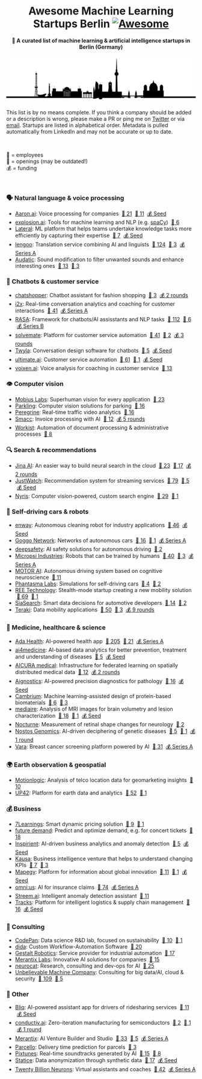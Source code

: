 <h1 align="center">
  Awesome Machine Learning Startups Berlin <a href="https://awesome.re"><img src="https://awesome.re/badge-flat.svg" alt="Awesome"></a></h1>
</h1>

<p align="center">
  <strong>🤖 A curated list of machine learning & artificial intelligence startups in Berlin (Germany)</strong>
</p>

<p align="center">
  <img src="berlin.png" alt="Berlin">
</p>

This list is by no means complete. If you think a company should be added or a description is wrong, please make a PR or ping me on [Twitter](https://twitter.com/jrieke) or via [email](johannes.rieke@gmail.com). Startups are listed in alphabetical order. Metadata is pulled automatically from LinkedIn and may not be accurate or up to date.

<br>

👷 = employees<br>
🎯 = openings (may be outdated!)<br>
💰 = funding

<br>

### 🗣️ Natural language & voice processing

- [Aaron.ai](https://aaron.ai/): Voice processing for companies <!--linkedin:aaron-gmbh--> &nbsp;[👷 21](https://www.linkedin.com/company/aaron-gmbh/people/) &nbsp;[🎯 11](https://www.linkedin.com/company/aaron-gmbh/jobs/) &nbsp;[💰 Seed](https://www.crunchbase.com/organization/aaron-ai-2/funding_rounds/funding_rounds_list?utm_source=linkedin&utm_medium=referral&utm_campaign=linkedin_companies&utm_content=all_fundings)<!--endlinkedin-->
- [explosion.ai](https://explosion.ai/): Tools for machine learning and NLP (e.g. [spaCy](https://explosion.ai/software#spacy)) <!--linkedin:explosion-ai--> &nbsp;[👷 6](https://www.linkedin.com/company/explosion-ai/people/)<!--endlinkedin-->
- [Lateral](https://lateral.io/): ML platform that helps teams undertake knowledge tasks more efficiently by capturing their expertise <!--linkedin:lateral-gmbh--> &nbsp;[👷 7](https://www.linkedin.com/company/lateral-gmbh/people/) &nbsp;[💰 Seed](https://www.crunchbase.com/organization/lateral-2/funding_rounds/funding_rounds_list?utm_source=linkedin&utm_medium=referral&utm_campaign=linkedin_companies&utm_content=all_fundings)<!--endlinkedin-->
- [lengoo](https://www.lengoo.com/): Translation service combining AI and linguists <!--linkedin:lengoo--> &nbsp;[👷 124](https://www.linkedin.com/company/lengoo/people/) &nbsp;[🎯 3](https://www.linkedin.com/company/lengoo/jobs/) &nbsp;[💰 Series A](https://www.crunchbase.com/organization/lengoo-gmbh/funding_rounds/funding_rounds_list?utm_source=linkedin&utm_medium=referral&utm_campaign=linkedin_companies&utm_content=all_fundings)<!--endlinkedin-->
- [Audatic](https://audatic.ai/): Sound modification to filter unwanted sounds and enhance interesting ones <!--linkedin:audatic-ai--> &nbsp;[👷 13](https://www.linkedin.com/company/audatic-ai/people/) &nbsp;[🎯 3](https://www.linkedin.com/company/audatic-ai/jobs/)<!--endlinkedin-->


### 🤖 Chatbots & customer service

- [chatshopper](https://chatshopper.com/): Chatbot assistant for fashion shopping <!--linkedin:chatshopper--> &nbsp;[👷 3](https://www.linkedin.com/company/chatshopper/people/) &nbsp;[💰 2 rounds](https://www.crunchbase.com/organization/chatshopper/funding_rounds/funding_rounds_list?utm_source=linkedin&utm_medium=referral&utm_campaign=linkedin_companies&utm_content=all_fundings)<!--endlinkedin-->
- [i2x](https://i2x.ai/): Real-time conversation analytics and coaching for customer interactions <!--linkedin:i2x-ai--> &nbsp;[👷 41](https://www.linkedin.com/company/i2x-ai/people/) &nbsp;[💰 Series A](https://www.crunchbase.com/organization/i2x-0963/funding_rounds/funding_rounds_list?utm_source=linkedin&utm_medium=referral&utm_campaign=linkedin_companies&utm_content=all_fundings)<!--endlinkedin-->
- [RASA](https://rasa.com/): Framework for chatbots/AI assisstants and NLP tasks <!--linkedin:rasa.--> &nbsp;[👷 112](https://www.linkedin.com/company/rasa./people/) &nbsp;[🎯 6](https://www.linkedin.com/company/rasa./jobs/) &nbsp;[💰 Series B](https://www.crunchbase.com/organization/rasa/funding_rounds/funding_rounds_list?utm_source=linkedin&utm_medium=referral&utm_campaign=linkedin_companies&utm_content=all_fundings)<!--endlinkedin-->
- [solvemate](https://www.solvemate.com/): Platform for customer service automation <!--linkedin:solvemate--> &nbsp;[👷 41](https://www.linkedin.com/company/solvemate/people/) &nbsp;[🎯 2](https://www.linkedin.com/company/solvemate/jobs/) &nbsp;[💰 3 rounds](https://www.crunchbase.com/organization/solvemate/funding_rounds/funding_rounds_list?utm_source=linkedin&utm_medium=referral&utm_campaign=linkedin_companies&utm_content=all_fundings)<!--endlinkedin-->
- [Twyla](https://www.twyla.ai/): Conversation design software for chatbots <!--linkedin:twyla-ai--> &nbsp;[👷 5](https://www.linkedin.com/company/twyla-ai/people/) &nbsp;[💰 Seed](https://www.crunchbase.com/organization/twyla/funding_rounds/funding_rounds_list?utm_source=linkedin&utm_medium=referral&utm_campaign=linkedin_companies&utm_content=all_fundings)<!--endlinkedin-->
- [ultimate.ai](https://www.ultimate.ai/): Customer service automation <!--linkedin:ultimate.ai--> &nbsp;[👷 61](https://www.linkedin.com/company/ultimate.ai/people/) &nbsp;[🎯 1](https://www.linkedin.com/company/ultimate.ai/jobs/) &nbsp;[💰 Seed](https://www.crunchbase.com/organization/ultimate-ai/funding_rounds/funding_rounds_list?utm_source=linkedin&utm_medium=referral&utm_campaign=linkedin_companies&utm_content=all_fundings)<!--endlinkedin-->
- [voixen.ai](https://www.voixen.ai/): Voice analysis for coaching in customer service <!--linkedin:voixen--> &nbsp;[👷 13](https://www.linkedin.com/company/voixen/people/)<!--endlinkedin-->


### 👁️ Computer vision

- [Mobius Labs](https://www.mobiuslabs.com/): Superhuman vision for every application <!--linkedin:mobiuslabs--> &nbsp;[👷 23](https://www.linkedin.com/company/mobiuslabs/people/)<!--endlinkedin-->
- [Parkling](http://www.parkling.eu/): Computer vision solutions for parking <!--linkedin:parkling--> &nbsp;[👷 16](https://www.linkedin.com/company/parkling/people/)<!--endlinkedin-->
- [Peregrine](https://peregrine.ai/): Real-time traffic video analytics <!--linkedin:peregrine-ai--> &nbsp;[👷 16](https://www.linkedin.com/company/peregrine-ai/people/)<!--endlinkedin-->
- [Smacc](https://www.smacc.io/en/): Invoice processing with AI <!--linkedin:smacc-gmbh--> &nbsp;[👷 12](https://www.linkedin.com/company/smacc-gmbh/people/) &nbsp;[💰 5 rounds](https://www.crunchbase.com/organization/smacc-gmbh/funding_rounds/funding_rounds_list?utm_source=linkedin&utm_medium=referral&utm_campaign=linkedin_companies&utm_content=all_fundings)<!--endlinkedin-->
- [Workist](https://workist.com/): Automation of document processing & administrative processes <!--linkedin:workist-com--> &nbsp;[👷 8](https://www.linkedin.com/company/workist-com/people/)<!--endlinkedin-->


### 🔍 Search & recommendations

- [Jina AI](https://jina.ai/): An easier way to build neural search in the cloud <!--linkedin:jinaai--> &nbsp;[👷 23](https://www.linkedin.com/company/jinaai/people/) &nbsp;[🎯 17](https://www.linkedin.com/company/jinaai/jobs/) &nbsp;[💰 2 rounds](https://www.crunchbase.com/organization/jina-ai/funding_rounds/funding_rounds_list?utm_source=linkedin&utm_medium=referral&utm_campaign=linkedin_companies&utm_content=all_fundings)<!--endlinkedin-->
- [JustWatch](https://www.justwatch.com/): Recommendation system for streaming services <!--linkedin:justwatch--> &nbsp;[👷 79](https://www.linkedin.com/company/justwatch/people/) &nbsp;[🎯 5](https://www.linkedin.com/company/justwatch/jobs/) &nbsp;[💰 Seed](https://www.crunchbase.com/organization/justwatch/funding_rounds/funding_rounds_list?utm_source=linkedin&utm_medium=referral&utm_campaign=linkedin_companies&utm_content=all_fundings)<!--endlinkedin-->
- [Nyris](https://nyris.io/): Computer vision-powered, custom search engine <!--linkedin:nyris--> &nbsp;[👷 29](https://www.linkedin.com/company/nyris/people/) &nbsp;[🎯 1](https://www.linkedin.com/company/nyris/jobs/)<!--endlinkedin-->


### 🚗 Self-driving cars & robots

- [enway](https://enway.ai/): Autonomous cleaning robot for industry applications <!--linkedin:enway--> &nbsp;[👷 46](https://www.linkedin.com/company/enway/people/) &nbsp;[💰 Seed](https://www.crunchbase.com/organization/enway/funding_rounds/funding_rounds_list?utm_source=linkedin&utm_medium=referral&utm_campaign=linkedin_companies&utm_content=all_fundings)<!--endlinkedin-->
- [Goggo Network](https://www.goggo.network/): Networks of autonomous cars <!--linkedin:goggo-network--> &nbsp;[👷 16](https://www.linkedin.com/company/goggo-network/people/) &nbsp;[🎯 1](https://www.linkedin.com/company/goggo-network/jobs/) &nbsp;[💰 Series A](https://www.crunchbase.com/organization/goggo-network/funding_rounds/funding_rounds_list?utm_source=linkedin&utm_medium=referral&utm_campaign=linkedin_companies&utm_content=all_fundings)<!--endlinkedin-->
- [deepsafety](https://deepsafety.ai/): AI safety solutions for autonomous driving <!--linkedin:deepsafety--> &nbsp;[👷 2](https://www.linkedin.com/company/deepsafety/people/)<!--endlinkedin-->
- [Micropsi Industries](https://www.micropsi-industries.com/): Robots that can be trained by humans <!--linkedin:micropsi-industries--> &nbsp;[👷 40](https://www.linkedin.com/company/micropsi-industries/people/) &nbsp;[🎯 3](https://www.linkedin.com/company/micropsi-industries/jobs/) &nbsp;[💰 Series A](https://www.crunchbase.com/organization/micropsi-industries/funding_rounds/funding_rounds_list?utm_source=linkedin&utm_medium=referral&utm_campaign=linkedin_companies&utm_content=all_fundings)<!--endlinkedin-->
- [MOTOR AI](http://www.motor-ai.com/): Autonomous driving system based on cognitive neuroscience <!--linkedin:motorai--> &nbsp;[👷 11](https://www.linkedin.com/company/motorai/people/)<!--endlinkedin-->
- [Phantasma Labs](https://phantasma.global/): Simulations for self-driving cars <!--linkedin:phantasma-labs-limited--> &nbsp;[👷 4](https://www.linkedin.com/company/phantasma-labs-limited/people/) &nbsp;[🎯 2](https://www.linkedin.com/company/phantasma-labs-limited/jobs/)<!--endlinkedin-->
- [REE Technology](https://ree.technology/): Stealth-mode startup creating a new mobility solution <!--linkedin:reetechnology--> &nbsp;[👷 69](https://www.linkedin.com/company/reetechnology/people/) &nbsp;[🎯 1](https://www.linkedin.com/company/reetechnology/jobs/)<!--endlinkedin-->
- [SiaSearch](https://www.siasearch.io/): Smart data decisions for automotive developers <!--linkedin:siasearch--> &nbsp;[👷 14](https://www.linkedin.com/company/siasearch/people/) &nbsp;[🎯 2](https://www.linkedin.com/company/siasearch/jobs/)<!--endlinkedin-->
- [Teraki](https://www.teraki.com/): Data mobility applications <!--linkedin:teraki--> &nbsp;[👷 50](https://www.linkedin.com/company/teraki/people/) &nbsp;[🎯 3](https://www.linkedin.com/company/teraki/jobs/) &nbsp;[💰 9 rounds](https://www.crunchbase.com/organization/teraki/funding_rounds/funding_rounds_list?utm_source=linkedin&utm_medium=referral&utm_campaign=linkedin_companies&utm_content=all_fundings)<!--endlinkedin-->


### 🔬 Medicine, healthcare & science

- [Ada Health](https://ada.com/): AI-powered health app <!--linkedin:ada-health--> &nbsp;[👷 205](https://www.linkedin.com/company/ada-health/people/) &nbsp;[🎯 21](https://www.linkedin.com/company/ada-health/jobs/) &nbsp;[💰 Series A](https://www.crunchbase.com/organization/adahealth/funding_rounds/funding_rounds_list?utm_source=linkedin&utm_medium=referral&utm_campaign=linkedin_companies&utm_content=all_fundings)<!--endlinkedin-->
- [ai4medicine](https://www.ai4medicine.com/): AI-based data analytics for better prevention, treatment and understanding of diseases <!--linkedin:ai4medicine--> &nbsp;[👷 5](https://www.linkedin.com/company/ai4medicine/people/) &nbsp;[💰 Seed](https://www.crunchbase.com/organization/ai4medicine/funding_rounds/funding_rounds_list?utm_source=linkedin&utm_medium=referral&utm_campaign=linkedin_companies&utm_content=all_fundings)<!--endlinkedin-->
- [AICURA medical](https://aicura-medical.com/): Infrastructure for federated learning on spatially distributed medical data <!--linkedin:aicura-medical--> &nbsp;[👷 12](https://www.linkedin.com/company/aicura-medical/people/) &nbsp;[💰 2 rounds](https://www.crunchbase.com/organization/aicura-medical/funding_rounds/funding_rounds_list?utm_source=linkedin&utm_medium=referral&utm_campaign=linkedin_companies&utm_content=all_fundings)<!--endlinkedin-->
- [Aignostics](https://www.aignostics.com/): AI-powered precision diagnostics for pathology <!--linkedin:aignostics--> &nbsp;[👷 16](https://www.linkedin.com/company/aignostics/people/) &nbsp;[💰 Seed](https://www.crunchbase.com/organization/aignostics/funding_rounds/funding_rounds_list?utm_source=linkedin&utm_medium=referral&utm_campaign=linkedin_companies&utm_content=all_fundings)<!--endlinkedin-->
- [Cambrium](https://www.cambrium.bio/): Machine learning-assisted design of protein-based biomaterials <!--linkedin:cambrium-bio--> &nbsp;[👷 6](https://www.linkedin.com/company/cambrium-bio/people/) &nbsp;[🎯 3](https://www.linkedin.com/company/cambrium-bio/jobs/)<!--endlinkedin-->
- [mediaire](https://mediaire.de/en/home/): Analysis of MRI images for brain volumetry and lesion characterization <!--linkedin:mediaire--> &nbsp;[👷 18](https://www.linkedin.com/company/mediaire/people/) &nbsp;[🎯 1](https://www.linkedin.com/company/mediaire/jobs/) &nbsp;[💰 Seed](https://www.crunchbase.com/organization/mediaire/funding_rounds/funding_rounds_list?utm_source=linkedin&utm_medium=referral&utm_campaign=linkedin_companies&utm_content=all_fundings)<!--endlinkedin-->
- [Nocturne](http://nocturne.one/): Measurement of retinal shape changes for neurology <!--linkedin:nocturne-gmbh--> &nbsp;[👷 2](https://www.linkedin.com/company/nocturne-gmbh/people/)<!--endlinkedin-->
- [Nostos Genomics](https://www.nostos-genomics.com/): AI-driven deciphering of genetic diseases <!--linkedin:nostosgenomics--> &nbsp;[👷 5](https://www.linkedin.com/company/nostosgenomics/people/) &nbsp;[🎯 1](https://www.linkedin.com/company/nostosgenomics/jobs/) &nbsp;[💰 1 round](https://www.crunchbase.com/organization/nostos-genomics/funding_rounds/funding_rounds_list?utm_source=linkedin&utm_medium=referral&utm_campaign=linkedin_companies&utm_content=all_fundings)<!--endlinkedin-->
- [Vara](https://www.varahealthcare.com/): Breast cancer screening platform powered by AI <!--linkedin:vara-ai--> &nbsp;[👷 31](https://www.linkedin.com/company/vara-ai/people/) &nbsp;[💰 Series A](https://www.crunchbase.com/organization/vara/funding_rounds/funding_rounds_list?utm_source=linkedin&utm_medium=referral&utm_campaign=linkedin_companies&utm_content=all_fundings)<!--endlinkedin-->


### 🌍 Earth observation & geospatial

- [Motionlogic](https://motionlogic.de/motionlogic/): Analysis of telco location data for geomarketing insights <!--linkedin:motionlogic--> &nbsp;[👷 10](https://www.linkedin.com/company/motionlogic/people/)<!--endlinkedin-->
- [UP42](https://up42.com/): Platform for earth data and analytics <!--linkedin:up42--> &nbsp;[👷 52](https://www.linkedin.com/company/up42/people/) &nbsp;[🎯 1](https://www.linkedin.com/company/up42/jobs/)<!--endlinkedin-->


### 💰 Business

- [7Learnings](https://7learnings.com/): Smart dynamic pricing solution <!--linkedin:7learnings--> &nbsp;[👷 9](https://www.linkedin.com/company/7learnings/people/) &nbsp;[🎯 1](https://www.linkedin.com/company/7learnings/jobs/)<!--endlinkedin-->
- [future demand](https://www.future-demand.com/): Predict and optimize demand, e.g. for concert tickets <!--linkedin:future-demand--> &nbsp;[👷 18](https://www.linkedin.com/company/future-demand/people/)<!--endlinkedin-->
- [Inspirient](https://www.inspirient.com/): AI-driven business analytics and anomaly detection <!--linkedin:inspirient--> &nbsp;[👷 5](https://www.linkedin.com/company/inspirient/people/) &nbsp;[💰 Seed](https://www.crunchbase.com/organization/inspirient-2/funding_rounds/funding_rounds_list?utm_source=linkedin&utm_medium=referral&utm_campaign=linkedin_companies&utm_content=all_fundings)<!--endlinkedin-->
- [Kausa](https://www.kausa.ai/): Business intelligence venture that helps to understand changing KPIs <!--linkedin:kausa-ai--> &nbsp;[👷 7](https://www.linkedin.com/company/kausa-ai/people/) &nbsp;[🎯 3](https://www.linkedin.com/company/kausa-ai/jobs/)<!--endlinkedin-->
- [Mapegy](https://www.mapegy.com/): Platform for information about global innovation <!--linkedin:mapegy--> &nbsp;[👷 11](https://www.linkedin.com/company/mapegy/people/) &nbsp;[🎯 1](https://www.linkedin.com/company/mapegy/jobs/) &nbsp;[💰 Seed](https://www.crunchbase.com/organization/mapegy/funding_rounds/funding_rounds_list?utm_source=linkedin&utm_medium=referral&utm_campaign=linkedin_companies&utm_content=all_fundings)<!--endlinkedin-->
- [omni:us](https://omnius.com/): AI for insurance claims <!--linkedin:omniushq--> &nbsp;[👷 74](https://www.linkedin.com/company/omniushq/people/) &nbsp;[💰 Series A](https://www.crunchbase.com/organization/omnius/funding_rounds/funding_rounds_list?utm_source=linkedin&utm_medium=referral&utm_campaign=linkedin_companies&utm_content=all_fundings)<!--endlinkedin-->
- [Streem.ai](https://streem.ai/): Intelligent anomaly detection assistant <!--linkedin:streem-ai--> &nbsp;[👷 11](https://www.linkedin.com/company/streem-ai/people/)<!--endlinkedin-->
- [Tracks](https://www.tracksfortrucks.com/): Platform for intelligent logistics & supply chain management <!--linkedin:tracksfortrucks--> &nbsp;[👷 16](https://www.linkedin.com/company/tracksfortrucks/people/) &nbsp;[💰 Seed](https://www.crunchbase.com/organization/tracks-fa20/funding_rounds/funding_rounds_list?utm_source=linkedin&utm_medium=referral&utm_campaign=linkedin_companies&utm_content=all_fundings)<!--endlinkedin-->


### 👔 Consulting

- [CodePan](https://www.codepan.com/): Data science R&D lab, focused on sustainability <!--linkedin:code-pan--> &nbsp;[👷 10](https://www.linkedin.com/company/code-pan/people/) &nbsp;[🎯 1](https://www.linkedin.com/company/code-pan/jobs/)<!--endlinkedin-->
- [dida](https://dida.do/): Custom Workflow-Automation Software <!--linkedin:dida-datenschmiede--> &nbsp;[👷 20](https://www.linkedin.com/company/dida-datenschmiede/people/)<!--endlinkedin-->
- [Gestalt Robotics](https://www.gestalt-robotics.com/): Service provider for industrial automation <!--linkedin:gestaltrobotics--> &nbsp;[👷 17](https://www.linkedin.com/company/gestaltrobotics/people/)<!--endlinkedin-->
- [Merantix Labs](https://www.merantixlabs.com/): Innovative AI solutions for companies <!--linkedin:merantix-labs--> &nbsp;[👷 15](https://www.linkedin.com/company/merantix-labs/people/)<!--endlinkedin-->
- [neurocat](https://www.neurocat.ai/): Research, consulting and dev-ops for AI <!--linkedin:neurocatai--> &nbsp;[👷 25](https://www.linkedin.com/company/neurocatai/people/)<!--endlinkedin-->
- [Unbelievable Machine Company](https://www.unbelievable-machine.com/): Consulting for big data/AI, cloud & security <!--linkedin:the-unbelievable-machine-company-gmbh--> &nbsp;[👷 109](https://www.linkedin.com/company/the-unbelievable-machine-company-gmbh/people/) &nbsp;[🎯 5](https://www.linkedin.com/company/the-unbelievable-machine-company-gmbh/jobs/)<!--endlinkedin-->


### 🚀 Other

- [Bliq](https://bliq.ai/): AI-powered assistant app for drivers of ridesharing services <!--linkedin:bliq-ai--> &nbsp;[👷 11](https://www.linkedin.com/company/bliq-ai/people/) &nbsp;[💰 Seed](https://www.crunchbase.com/organization/bliq/funding_rounds/funding_rounds_list?utm_source=linkedin&utm_medium=referral&utm_campaign=linkedin_companies&utm_content=all_fundings)<!--endlinkedin-->
- [conductiv.ai](https://conductiv.ai/): Zero-iteration manufacturing for semiconductors <!--linkedin:conductivai--> &nbsp;[👷 2](https://www.linkedin.com/company/conductivai/people/) &nbsp;[🎯 1](https://www.linkedin.com/company/conductivai/jobs/) &nbsp;[💰 1 round](https://www.crunchbase.com/organization/conductiv-ai/funding_rounds/funding_rounds_list?utm_source=linkedin&utm_medium=referral&utm_campaign=linkedin_companies&utm_content=all_fundings)<!--endlinkedin-->
- [Merantix](https://www.merantix.com/): AI Venture Builder and Studio <!--linkedin:merantix--> &nbsp;[👷 33](https://www.linkedin.com/company/merantix/people/) &nbsp;[🎯 5](https://www.linkedin.com/company/merantix/jobs/) &nbsp;[💰 Series A](https://www.crunchbase.com/organization/merantix/funding_rounds/funding_rounds_list?utm_source=linkedin&utm_medium=referral&utm_campaign=linkedin_companies&utm_content=all_fundings)<!--endlinkedin-->
- [Parcello](https://www.parcello.org/): Delivery time prediction for parcels <!--linkedin:parcellogmbh--> &nbsp;[👷 3](https://www.linkedin.com/company/parcellogmbh/people/)<!--endlinkedin-->
- [Pixtunes](https://pixtunes.com/): Real-time soundtracks generated by AI <!--linkedin:pixtunes--> &nbsp;[👷 15](https://www.linkedin.com/company/pixtunes/people/) &nbsp;[🎯 8](https://www.linkedin.com/company/pixtunes/jobs/)<!--endlinkedin-->
- [Statice](https://www.statice.ai/): Data anonymization through synthetic data <!--linkedin:staticeberlin--> &nbsp;[👷 17](https://www.linkedin.com/company/staticeberlin/people/) &nbsp;[💰 Seed](https://www.crunchbase.com/organization/statice-ai/funding_rounds/funding_rounds_list?utm_source=linkedin&utm_medium=referral&utm_campaign=linkedin_companies&utm_content=all_fundings)<!--endlinkedin-->
- [Twenty Billion Neurons](https://20bn.com/): Virtual assistants and coaches <!--linkedin:twenty-billion-neurons-gmbh--> &nbsp;[👷 42](https://www.linkedin.com/company/twenty-billion-neurons-gmbh/people/) &nbsp;[💰 Series A](https://www.crunchbase.com/organization/twenty-billion-neurons-gmbh-2/funding_rounds/funding_rounds_list?utm_source=linkedin&utm_medium=referral&utm_campaign=linkedin_companies&utm_content=all_fundings)<!--endlinkedin-->
